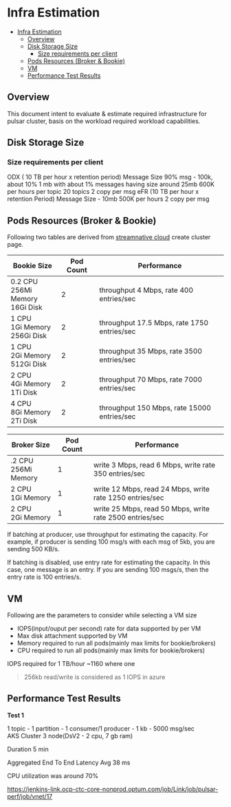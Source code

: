 # Infra Estimation
- [Infra Estimation](#infra-estimation)
  - [Overview](#overview)
  - [Disk Storage Size](#disk-storage-size)
    - [Size requirements per client](#size-requirements-per-client)
  - [Pods Resources (Broker & Bookie)](#pods-resources-broker--bookie)
  - [VM](#vm)
  - [Performance Test Results](#performance-test-results)

## Overview

This document intent to evaluate & estimate required infrastructure for pulsar cluster, basis on the workload required workload capabilities.

## Disk Storage Size

### Size requirements per client

ODX ( 10 TB per hour x retention period)
          Message Size 90% msg - 100k, about 10% 1 mb with about 1% messages having size around 25mb
          600K per hours per topic
          20 topics
          2 copy per msg 
eFR  (10 TB per hour x retention Period)
          Message Size - 10mb
          500K per hours
          2 copy per msg

## Pods Resources (Broker & Bookie)

Following two tables are derived from [streamnative cloud](https://console.streamnative.cloud) create cluster page.

| Bookie Size                                | Pod Count | Performance                                 |
| ------------------------------------------ | --------- | ------------------------------------------- |
| 0.2 CPU </br> 256Mi Memory </br> 16Gi Disk | 2         | throughput 4 Mbps, rate 400 entries/sec     |
| 1 CPU </br> 1Gi Memory </br> 256Gi Disk    | 2         | throughput 17.5 Mbps, rate 1750 entries/sec |
| 1 CPU </br> 2Gi Memory </br> 512Gi Disk    | 2         | throughput 35 Mbps, rate 3500 entries/sec   |
| 2 CPU </br> 4Gi Memory </br> 1Ti Disk      | 2         | throughput 70 Mbps, rate 7000 entries/sec   |
| 4 CPU </br> 8Gi Memory </br> 2Ti Disk      | 2         | throughput 150 Mbps, rate 15000 entries/sec |


| Broker Size               | Pod Count | Performance                                              |
| ------------------------- | --------- | -------------------------------------------------------- |
| .2 CPU </br> 256Mi Memory | 1         | write 3 Mbps, read 6 Mbps, write rate 350 entries/sec    |
| 2 CPU </br> 1Gi Memory    | 1         | write 12 Mbps, read 24 Mbps, write rate 1250 entries/sec |
| 2 CPU </br> 2Gi Memory    | 1         | write 25 Mbps, read 50 Mbps, write rate 2500 entries/sec |



If batching at producer, use throughput for estimating the capacity. For example, if producer is sending 100 msg/s with each msg of 5kb, you are sending 500 KB/s.

If batching is disabled, use entry rate for estimating the capacity. In this case, one message is an entry. If you are sending 100 msgs/s, then the entry rate is 100 entries/s.

## VM

Following are the parameters to consider while selecting a VM size

- IOPS(input/ouput per second) rate for data supported by per VM
- Max disk attachment supported by VM
- Memory required to run all pods(mainly max limits for bookie/brokers)
- CPU required to run all pods(mainly max limits for bookie/brokers)

IOPS required for 1 TB/hour ~1160  where one 

> 256kb read/write is considered as 1 IOPS in azure

## Performance Test Results

**Test 1**

1 topic - 1 partition - 1 consumer/1 producer - 1 kb - 5000 msg/sec </br>
AKS Cluster 3 node(DsV2 - 2 cpu, 7 gb ram)

Duration 5 min

Aggregated End To End Latency Avg 38 ms

CPU utilization was around 70% 

https://jenkins-link.ocp-ctc-core-nonprod.optum.com/job/Link/job/pulsar-perf/job/vnet/17
